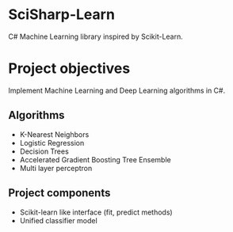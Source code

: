 # SciSharp-Learn
C# Machine Learning library inspired by Scikit-Learn.

# Project objectives
Implement Machine Learning and Deep Learning algorithms in C#.

## Algorithms

-  K-Nearest Neighbors
-  Logistic Regression
-  Decision Trees
-  Accelerated Gradient Boosting Tree Ensemble
-  Multi layer perceptron


## Project components

-  Scikit-learn like interface (fit, predict methods)
-  Unified classifier model
